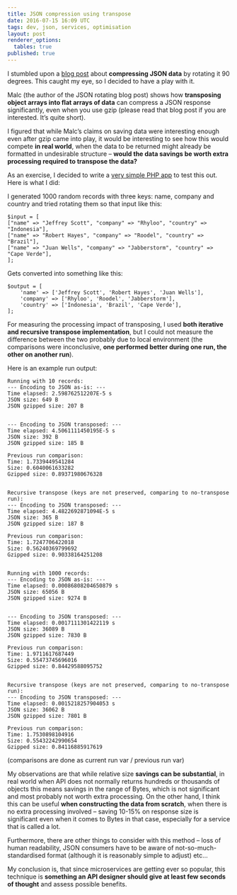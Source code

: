 ```yaml
---
title: JSON compression using transpose
date: 2016-07-15 16:09 UTC
tags: dev, json, services, optimisation
layout: post
renderer_options:
  tables: true
published: true
---
```

I stumbled upon a [blog post](http://malctheoracle.com/post/json-compression-by-rotating-data-90-degrees) about **compressing JSON data** by rotating it 90 degrees. This caught my eye, so I decided to have a play with it.

Malc (the author of the JSON rotating blog post) shows how **transposing object arrays into flat arrays of data** can compress a JSON response significantly, even when you use gzip (please read that blog post if you are interested. It’s quite short).

I figured that while Malc’s claims on saving data were interesting enough even after gzip came into play, it would be interesting to see how this would compete **in real world**, when the data to be returned might already be formatted in undesirable structure – **would the data savings be worth extra processing required to transpose the data?**

As an exercise, I decided to write a [very simple PHP app](https://github.com/m1n0/JSONRotator) to test this out. Here is what I did:

I generated 1000 random records with three keys: name, company and country and tried rotating them so that input like this:

~~~
$input = [
["name" => "Jeffrey Scott", "company" => "Rhyloo", "country" => "Indonesia"],
["name" => "Robert Hayes", "company" => "Roodel", "country" => "Brazil"],
["name" => "Juan Wells", "company" => "Jabberstorm", "country" => "Cape Verde"],
];
~~~

Gets converted into something like this:

~~~
$output = [
    'name' => ['Jeffrey Scott', 'Robert Hayes', 'Juan Wells'],
    'company' => ['Rhyloo', 'Roodel', 'Jabberstorm'],
    'country' => ['Indonesia', 'Brazil', 'Cape Verde'],
];
~~~

For measuring the processing impact of transposing, I used **both iterative and recursive transpose implementation**, but I could not measure the difference between the two probably due to local environment (the comparisons were inconclusive, **one performed better during one run, the other on another run**).

Here is an example run output:

~~~
Running with 10 records:
--- Encoding to JSON as-is: ---
Time elapsed: 2.598762512207E-5 s
JSON size: 649 B
JSON gzipped size: 207 B


--- Encoding to JSON transposed: ---
Time elapsed: 4.5061111450195E-5 s
JSON size: 392 B
JSON gzipped size: 185 B

Previous run comparison:
Time: 1.7339449541284
Size: 0.6040061633282
Gzipped size: 0.89371980676328


Recursive transpose (keys are not preserved, comparing to no-transpose run):
--- Encoding to JSON transposed: ---
Time elapsed: 4.4822692871094E-5 s
JSON size: 365 B
JSON gzipped size: 187 B

Previous run comparison:
Time: 1.7247706422018
Size: 0.56240369799692
Gzipped size: 0.90338164251208


Running with 1000 records:
--- Encoding to JSON as-is: ---
Time elapsed: 0.00086808204650879 s
JSON size: 65056 B
JSON gzipped size: 9274 B


--- Encoding to JSON transposed: ---
Time elapsed: 0.0017111301422119 s
JSON size: 36089 B
JSON gzipped size: 7830 B

Previous run comparison:
Time: 1.9711617687449
Size: 0.55473745696016
Gzipped size: 0.84429588095752


Recursive transpose (keys are not preserved, comparing to no-transpose run):
--- Encoding to JSON transposed: ---
Time elapsed: 0.0015218257904053 s
JSON size: 36062 B
JSON gzipped size: 7801 B

Previous run comparison:
Time: 1.7530898104916
Size: 0.55432242990654
Gzipped size: 0.84116885917619
~~~

(comparisons are done as current run var / previous run var)

My observations are that while relative size **savings can be substantial**, in real world when API does not normally returns hundreds or thousands of objects this means savings in the range of Bytes, which is not significant and most probably not worth extra processing. On the other hand, I think this can be useful **when constructing the data from scratch**, when there is no extra processing involved – saving 10-15% on response size is significant even when it comes to Bytes in that case, especially for a service that is called a lot.

Furthermore, there are other things to consider with this method – loss of human readability, JSON consumers have to be aware of not-so-much-standardised format (although it is reasonably simple to adjust) etc…

My conclusion is, that since microservices are getting ever so popular, this technique is **something an API designer should give at least few seconds of thought** and assess possible benefits.
